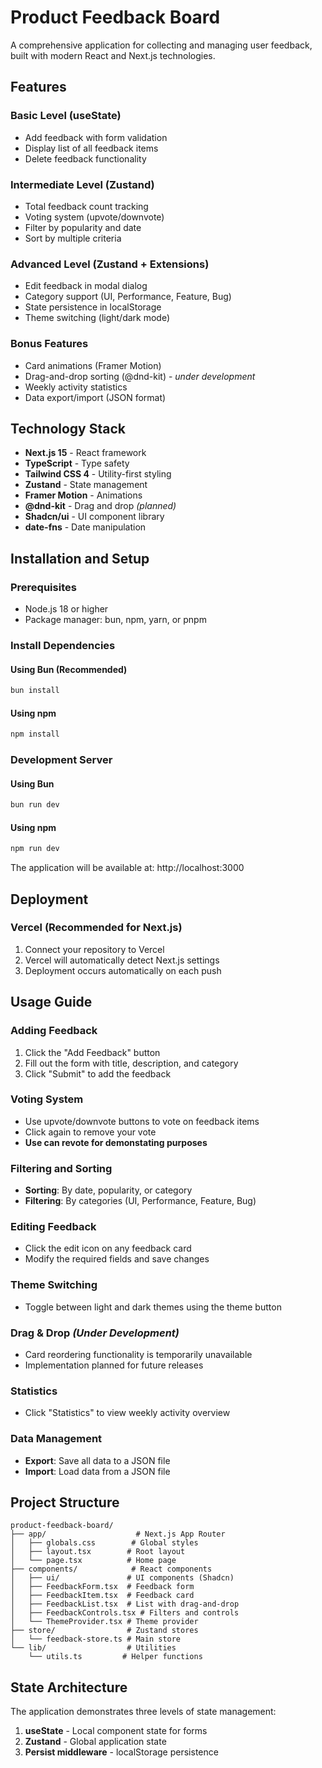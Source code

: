 # Product Feedback Board

A comprehensive application for collecting and managing user feedback, built with modern React and Next.js technologies.

## Features

### Basic Level (useState)
- Add feedback with form validation
- Display list of all feedback items
- Delete feedback functionality

### Intermediate Level (Zustand)
- Total feedback count tracking
- Voting system (upvote/downvote)
- Filter by popularity and date
- Sort by multiple criteria

### Advanced Level (Zustand + Extensions)
- Edit feedback in modal dialog
- Category support (UI, Performance, Feature, Bug)
- State persistence in localStorage
- Theme switching (light/dark mode)

### Bonus Features
- Card animations (Framer Motion)
- Drag-and-drop sorting (@dnd-kit) - *under development*
- Weekly activity statistics
- Data export/import (JSON format)

## Technology Stack

- **Next.js 15** - React framework
- **TypeScript** - Type safety
- **Tailwind CSS 4** - Utility-first styling
- **Zustand** - State management
- **Framer Motion** - Animations
- **@dnd-kit** - Drag and drop *(planned)*
- **Shadcn/ui** - UI component library
- **date-fns** - Date manipulation

## Installation and Setup

### Prerequisites
- Node.js 18 or higher
- Package manager: bun, npm, yarn, or pnpm

### Install Dependencies

#### Using Bun (Recommended)
```bash
bun install
```

#### Using npm
```bash
npm install
```

### Development Server

#### Using Bun
```bash
bun run dev
```

#### Using npm
```bash
npm run dev
```

The application will be available at: http://localhost:3000

## Deployment

### Vercel (Recommended for Next.js)
1. Connect your repository to Vercel
2. Vercel will automatically detect Next.js settings
3. Deployment occurs automatically on each push

## Usage Guide

### Adding Feedback
1. Click the "Add Feedback" button
2. Fill out the form with title, description, and category
3. Click "Submit" to add the feedback

### Voting System
- Use upvote/downvote buttons to vote on feedback items
- Click again to remove your vote
- **Use can revote for demonstating purposes**

### Filtering and Sorting
- **Sorting**: By date, popularity, or category
- **Filtering**: By categories (UI, Performance, Feature, Bug)

### Editing Feedback
- Click the edit icon on any feedback card
- Modify the required fields and save changes

### Theme Switching
- Toggle between light and dark themes using the theme button

### Drag & Drop *(Under Development)*
- Card reordering functionality is temporarily unavailable
- Implementation planned for future releases

### Statistics
- Click "Statistics" to view weekly activity overview

### Data Management
- **Export**: Save all data to a JSON file
- **Import**: Load data from a JSON file

## Project Structure

```
product-feedback-board/
├── app/                    # Next.js App Router
│   ├── globals.css        # Global styles
│   ├── layout.tsx        # Root layout
│   └── page.tsx          # Home page
├── components/            # React components
│   ├── ui/               # UI components (Shadcn)
│   ├── FeedbackForm.tsx  # Feedback form
│   ├── FeedbackItem.tsx  # Feedback card
│   ├── FeedbackList.tsx  # List with drag-and-drop
│   ├── FeedbackControls.tsx # Filters and controls
│   └── ThemeProvider.tsx # Theme provider
├── store/                # Zustand stores
│   └── feedback-store.ts # Main store
└── lib/                  # Utilities
    └── utils.ts         # Helper functions
```

## State Architecture

The application demonstrates three levels of state management:

1. **useState** - Local component state for forms
2. **Zustand** - Global application state
3. **Persist middleware** - localStorage persistence